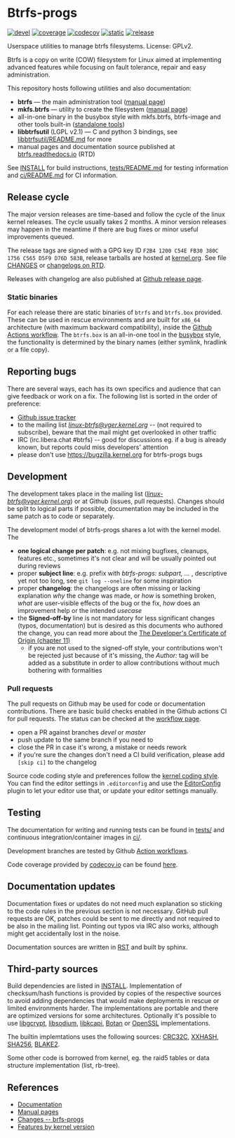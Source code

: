 Btrfs-progs
===========

[![devel](https://github.com/kdave/btrfs-progs/actions/workflows/devel.yml/badge.svg)](https://github.com/kdave/btrfs-progs/actions/workflows/devel.yml)
[![coverage](https://github.com/kdave/btrfs-progs/actions/workflows/coverage.yml/badge.svg)](https://github.com/kdave/btrfs-progs/actions/workflows/coverage.yml)
[![codecov](https://codecov.io/gh/kdave/btrfs-progs/branch/coverage-test/graph/badge.svg?token=fhLI8V9s0k)](https://codecov.io/gh/kdave/btrfs-progs)
[![static](https://github.com/kdave/btrfs-progs/actions/workflows/artifacts-static-build.yml/badge.svg)](https://github.com/kdave/btrfs-progs/actions/workflows/artifacts-static-build.yml)
[![release](https://github.com/kdave/btrfs-progs/actions/workflows/ci-build-test.yml/badge.svg)](https://github.com/kdave/btrfs-progs/actions/workflows/ci-build-test.yml)

Userspace utilities to manage btrfs filesystems.
License: GPLv2.

Btrfs is a copy on write (COW) filesystem for Linux aimed at implementing
advanced features while focusing on fault tolerance, repair and easy
administration.

This repository hosts following utilities and also documentation:

* **btrfs** &mdash; the main administration tool ([manual page](https://btrfs.readthedocs.io/en/latest/btrfs.html))
* **mkfs.btrfs** &mdash; utility to create the filesystem ([manual page](https://btrfs.readthedocs.io/en/latest/mkfs.btrfs.html))
* all-in-one binary in the busybox style with mkfs.btrfs, btrfs-image and other tools built-in ([standalone tools](https://btrfs.readthedocs.io/en/latest/btrfs.html#standalone-tools))
* **libbtrfsutil** (LGPL v2.1) &mdash; C and python 3 bindings, see [libbtrfsutil/README.md](libbtrfsutil/README.md) for more
* manual pages and documentation source published at [btrfs.readthedocs.io](https://btrfs.readthedocs.io) (RTD)

See [INSTALL](INSTALL) for build instructions, [tests/README.md](tests/README.md) for
testing information and [ci/README.md](ci/README.md) for CI information.

Release cycle
-------------

The major version releases are time-based and follow the cycle of the linux
kernel releases. The cycle usually takes 2 months. A minor version releases may
happen in the meantime if there are bug fixes or minor useful improvements
queued.

The release tags are signed with a GPG key ID `F2B4 1200 C54E FB30 380C  1756 C565 D5F9 D76D 583B`,
release tarballs are hosted at [kernel.org](https://www.kernel.org/pub/linux/kernel/people/kdave/btrfs-progs/).
See file [CHANGES](CHANGES) or [changelogs on RTD](https://btrfs.readthedocs.io/en/latest/CHANGES.html).

Releases with changelog are also published at [Github release page](https://github.com/kdave/btrfs-progs/releases).

### Static binaries

For each release there are static binaries of `btrfs` and `btrfs.box` provided.
These can be used in rescue environments and are built for `x86_64`
architecture (with maximum backward compatibility), inside the [Github Actions
workflow](https://github.com/kdave/btrfs-progs/actions/workflows/artifacts-static-build.yml).
The `btrfs.box` is an all-in-one tool in the [busybox](https://www.busybox.net)
style, the functionality is determined by the binary names (either symlink,
hradlink or a file copy).

Reporting bugs
--------------

There are several ways, each has its own specifics and audience that can give
feedback or work on a fix. The following list is sorted in the order of
preference:

* [Github issue tracker](https://github.com/kdave/btrfs-progs/issues)
* to the mailing list *linux-btrfs@vger.kernel.org* -- (not required to
  subscribe), beware that the mail might get overlooked in other traffic
* IRC (irc.libera.chat #btrfs) -- good for discussions eg. if a bug is already
  known, but reports could miss developers' attention
* please don't use https://bugzilla.kernel.org for btrfs-progs bugs


Development
-----------

The development takes place in the mailing list (*linux-btrfs@vger.kernel.org*)
or at Github (issues, pull requests). Changes should be split to logical parts
if possible, documentation may be included in the same patch as to code or
separately.

The development model of btrfs-progs shares a lot with the kernel model. The

* **one logical change per patch**: e.g. not mixing bugfixes, cleanups, features
  etc., sometimes it's not clear and will be usually pointed out during reviews
* proper **subject line**: e.g. prefix with _btrfs-progs: subpart, ..._ ,
  descriptive yet not too long, see `git log --oneline` for some inspiration
* proper **changelog**: the changelogs are often missing or lacking explanation _why_
  the change was made, or _how_ is something broken, _what_ are user-visible
  effects of the bug or the fix, _how_ does an improvement help or the intended
  _usecase_
* the **Signed-off-by** line is not mandatory for less significant changes
  (typos, documentation) but is desired as this documents who authored the
  change, you can read more about the
  [The Developer's Certificate of Origin (chapter 11)](https://www.kernel.org/doc/html/latest/process/submitting-patches.html#sign-your-work-the-developer-s-certificate-of-origin)
  * if you are not used to the signed-off style, your contributions won't be
    rejected just because of it's missing, the _Author:_ tag will be added as a
    substitute in order to allow contributions without much bothering with
    formalities

### Pull requests

The pull requests on Github may be used for code or documentation
contributions. There are basic build checks enabled in the Github actions CI
for pull requests. The status can be checked at the
[workflow page](https://github.com/kdave/btrfs-progs/actions/workflows/pull-request.yml).

* open a PR against branches *devel* or *master*
* push update to the same branch if you need to
* close the PR in case it's wrong, a mistake or needs rework
* if you're sure the changes don't need a CI build verification, please add `[skip ci]` to the changelog

Source code coding style and preferences follow the
[kernel coding style](https://www.kernel.org/doc/html/latest/process/coding-style.html).
You can find the editor settings in `.editorconfig` and use the
[EditorConfig](https://editorconfig.org/) plugin to let your editor use that,
or update your editor settings manually.

Testing
-------

The documentation for writing and running tests can be found in
[tests/](tests/README.md) and continuous integration/container images in
[ci/](ci/README.md).

Development branches are tested by Github
[Action workflows](https://github.com/kdave/btrfs-progs/actions).

Code coverage provided by [codecov.io](https://codecov.io) can be found
[here](https://codecov.io/gh/kdave/btrfs-progs).

Documentation updates
---------------------

Documentation fixes or updates do not need much explanation so sticking to the
code rules in the previous section is not necessary. GitHub pull requests are
OK, patches could be sent to me directly and not required to be also in the
mailing list. Pointing out typos via IRC also works, although might get
accidentally lost in the noise.

Documentation sources are written in
[RST](https://en.wikipedia.org/wiki/ReStructuredText) and built by sphinx.

Third-party sources
-------------------

Build dependencies are listed in [INSTALL](INSTALL). Implementation of checksum/hash
functions is provided by copies of the respective sources to avoid adding
dependencies that would make deployments in rescue or limited environments
harder. The implementations are portable and there are optimized versions for
some architectures.  Optionally it's possible to use
[libgcrypt](https://www.gnupg.org/software/libgcrypt/index.html),
[libsodium](https://doc.libsodium.org),
[libkcapi](https://www.chronox.de/libkcapi.html),
[Botan](https://botan.randombit.net) or
[OpenSSL](https://www.openssl.org) implementations.

The builtin implemtations uses the following sources:
[CRC32C](https://git.kernel.org/pub/scm/linux/kernel/git/torvalds/linux.git),
[XXHASH](https://github.com/Cyan4973/xxHash),
[SHA256](https://tools.ietf.org/html/rfc4634),
[BLAKE2](https://github.com/BLAKE2/BLAKE2).

Some other code is borrowed from kernel, eg. the raid5 tables or data structure
implementation (list, rb-tree).

References
----------

* [Documentation](https://btrfs.readthedocs.io)
* [Manual pages](https://btrfs.readthedocs.io/en/latest/man-index.html)
* [Changes -- brfs-progs](https://btrfs.readthedocs.io/en/latest/CHANGES.html)
* [Features by kernel version](https://btrfs.readthedocs.io/en/latest/Feature-by-version.html)
